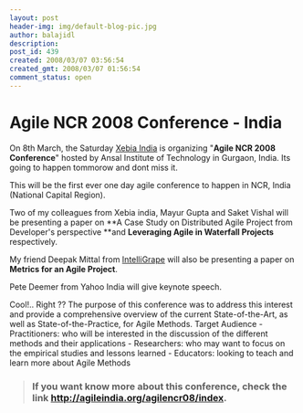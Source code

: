 ```yaml
---
layout: post
header-img: img/default-blog-pic.jpg
author: balajidl
description: 
post_id: 439
created: 2008/03/07 03:56:54
created_gmt: 2008/03/07 01:56:54
comment_status: open
---
```


# Agile NCR 2008 Conference - India

On 8th March, the Saturday [Xebia India][1] is organizing "**Agile NCR 2008 Conference**" hosted by Ansal Institute of Technology in Gurgaon, India. Its going to happen tommorow and dont miss it.

This will be the first ever one day agile conference to happen in NCR, India (National Capital Region).

Two of my colleagues from Xebia india, Mayur Gupta and Saket Vishal will be presenting a paper on **A Case Study on Distributed Agile Project from Developer's perspective **and **Leveraging Agile in Waterfall Projects** respectively. 

My friend Deepak Mittal from [IntelliGrape][2] will also be presenting a paper on **Metrics for an Agile Project**.

Pete Deemer from Yahoo India will give keynote speech.

Cool!.. Right ?? The purpose of this conference was to address this interest and provide a comprehensive overview of the current State-of-the-Art, as well as State-of-the-Practice, for Agile Methods. Target Audience \- Practitioners: who will be interested in the discussion of the different methods and their applications \- Researchers: who may want to focus on the empirical studies and lessons learned \- Educators: looking to teach and learn more about Agile Methods 

> ### If you want know more about this conference, check the link <http://agileindia.org/agilencr08/index>.

   [1]: http://www.xebiaindia.com
   [2]: http://www.intelligrape.com/